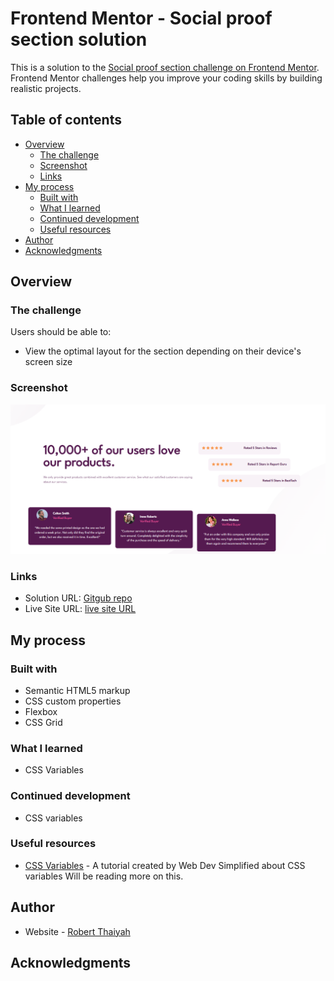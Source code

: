 # Frontend Mentor - Social proof section solution

This is a solution to the [Social proof section challenge on Frontend Mentor](https://www.frontendmentor.io/challenges/social-proof-section-6e0qTv_bA). Frontend Mentor challenges help you improve your coding skills by building realistic projects. 

## Table of contents

- [Overview](#overview)
  - [The challenge](#the-challenge)
  - [Screenshot](#screenshot)
  - [Links](#links)
- [My process](#my-process)
  - [Built with](#built-with)
  - [What I learned](#what-i-learned)
  - [Continued development](#continued-development)
  - [Useful resources](#useful-resources)
- [Author](#author)
- [Acknowledgments](#acknowledgments)


## Overview

### The challenge

Users should be able to:

- View the optimal layout for the section depending on their device's screen size

### Screenshot

![](./images/screenshot.png)


### Links

- Solution URL: [Gitgub repo](https://github.com/Robert-Thaiyah/social-proof-section)
- Live Site URL: [live site URL](https://your-live-site-url.com)

## My process

### Built with

- Semantic HTML5 markup
- CSS custom properties
- Flexbox
- CSS Grid

### What I learned

- CSS Variables

### Continued development

- CSS variables

### Useful resources

- [CSS Variables](https://www.youtube.com/watch?v=oZPR_78wCnY) - A tutorial created by Web Dev Simplified about CSS variables Will be reading more on this.

## Author

- Website - [Robert Thaiyah](https://github.com/Robert-Thaiyah)


## Acknowledgments

